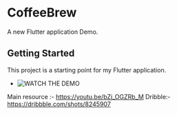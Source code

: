# CoffeeBrew

A new Flutter application Demo.

## Getting Started

This project is a starting point for my Flutter application.
- ![WATCH THE DEMO](screenshots/Coffeebrew.gif)

Main resource :- https://youtu.be/bZj_OGZRb_M
Dribble:- https://dribbble.com/shots/8245907

